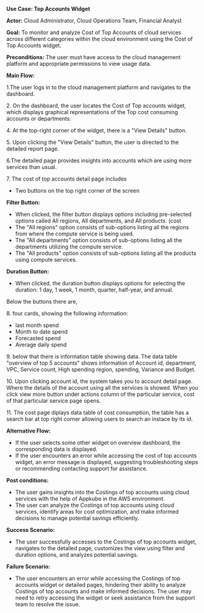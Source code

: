 
**Use Case: Top Accounts Widget**

**Actor:** Cloud Administrator, Cloud Operations Team, Financial Analyst

**Goal:** To monitor and analyze Cost of Top Accounts of cloud services across different categories within the cloud environment using the Cost of Top Accounts widget.

**Preconditions:** The user must have access to the cloud management platform and appropriate permissions to view usage data.

**Main Flow:**

1\.The user logs in to the cloud management platform and navigates to the dashboard.

2\. On the dashboard, the user locates the Cost of Top accounts widget, which displays graphical representations of the Top cost consuming accounts or departments. 

4\. At the top-right corner of the widget, there is a "View Details" button.

5\. Upon clicking the "View Details" button, the user is directed to the detailed report page.

6\.The detailed page provides insights into accounts which are using more services than usual.

7\. The cost of top accounts detail page includes

- Two buttons on the top right corner of the screen

**Filter Button:**

- When clicked, the filter button displays options including pre-selected options called All regions, All departments, and All products. (cost
- The "All regions" option consists of sub-options listing all the regions from where the compute service is being used.
- The "All departments" option consists of sub-options listing all the departments utilizing the compute service.
- The "All products" option consists of sub-options listing all the products using compute services.

**Duration Button:**

- When clicked, the duration button displays options for selecting the duration: 1 day, 1 week, 1 month, quarter, half-year, and annual.

Below the buttons there are,

8\. four cards, showing the following information:

- last month spend
- Month to date spend
- Forecasted spend
- Average daily spend

9\. below that there is information table showing data. The data table "overview of top 5 accounts" shows information of Account id, department, VPC, Service count, High spending region, spending, Variance and Budget.

10\. Upon clicking account id, the system takes you to account detail page. Where the details of the account using all the services is showed. When you click view more button under actions column of the particular service, cost of that particular service page opens.

11\. The cost page diplays data table of cost consumption, the table has a search bar at top right corner allowing users to search an instace by its id.



**Alternative Flow:**

- If the user selects some other widget on overview dashboard, the corresponding data is displayed.
- If the user encounters an error while accessing the cost of top accounts widget, an error message is displayed, suggesting troubleshooting steps or recommending contacting support for assistance.

**Post conditions:**

- The user gains insights into the Costings of top accounts using cloud services with the help of Appkube in the AWS environment.
- The user can analyze the Costings of top accounts using cloud services, identify areas for cost optimization, and make informed decisions to manage potential savings efficiently.

**Success Scenario:**

- The user successfully accesses to the Costings of top accounts widget, navigates to the detailed page, customizes the view using filter and duration options, and analyzes potential savings.

**Failure Scenario:**

- The user encounters an error while accessing the Costings of top accounts widget or detailed pages, hindering their ability to analyze Costings of top accounts and make informed decisions. The user may need to retry accessing the widget or seek assistance from the support team to resolve the issue.
